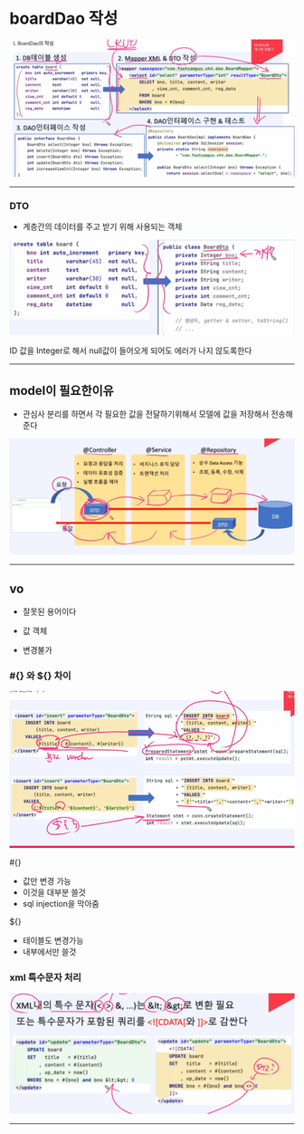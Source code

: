 # boardDao 작성

![image-20220821130845053](image/dto/image-20220821130845053.png)

---

### DTO

- 계층간의 데이터를 주고 받기 위해 사용되는 객체

![image-20220821131132269](image/dto/image-20220821131132269.png)

ID 값을 Integer로 해서 null값이 들어오게 되어도 에러가 나지 않도록한다

---

## model이 필요한이유

- 관심사 분리를 하면서 각 필요한 값을 전달하기위해서 모델에 값을 저장해서 전송해준다

![image-20220821131536459](image/dto/image-20220821131536459.png)

---

## vo

- 잘못된 용어이다

- 값 객체 

- 변경불가



### #{} 와 ${} 차이

![image-20220821135831774](image/dto/image-20220821135831774.png)

#{} 

- 값만 변경 가능 
- 이것을 대부분 쓸것
- sql injection을 막아줌

${}

- 테이블도 변경가능 
- 내부에서만 쓸것

### xml 특수문자 처리

![image-20220821135952476](image/dto/image-20220821135952476.png)

---

